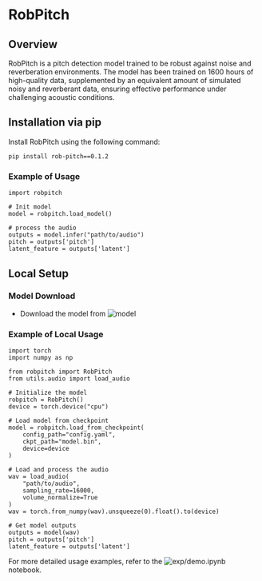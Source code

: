 # RobPitch

## Overview

RobPitch is a pitch detection model trained to be robust against noise and reverberation environments. The model has been trained on 1600 hours of high-quality data, supplemented by an equivalent amount of simulated noisy and reverberant data, ensuring effective performance under challenging acoustic conditions.

## Installation via pip

Install RobPitch using the following command:

```
pip install rob-pitch==0.1.2
```

### Example of Usage

```
import robpitch

# Init model
model = robpitch.load_model()

# process the audio
outputs = model.infer("path/to/audio")
pitch = outputs['pitch']
latent_feature = outputs['latent']

```

## Local Setup

### Model Download

- Download the model from ![model](https://modelscope.ai/models/pandamq/robpitch-16k)

### Example of Local Usage

```
import torch
import numpy as np

from robpitch import RobPitch
from utils.audio import load_audio

# Initialize the model
robpitch = RobPitch()
device = torch.device("cpu")

# Load model from checkpoint
model = robpitch.load_from_checkpoint(
    config_path="config.yaml",
    ckpt_path="model.bin",
    device=device
)

# Load and process the audio
wav = load_audio(
    "path/to/audio",
    sampling_rate=16000,
    volume_normalize=True
)
wav = torch.from_numpy(wav).unsqueeze(0).float().to(device)

# Get model outputs
outputs = model(wav)
pitch = outputs['pitch']
latent_feature = outputs['latent']

```

For more detailed usage examples, refer to the ![exp/demo.ipynb](exp/demo.ipynb) notebook.